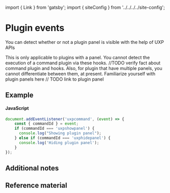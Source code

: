 import { Link } from 'gatsby';
import { siteConfig } from '../../../../site-config';

# Plugin events
You can detect whether or not a plugin panel is visible with the help of UXP APIs

<InlineAlert variant="info" slots="text"/>

This is only applicable to plugins with a panel. You cannot detect the execution of a command plugin via these hooks. //TODO verify fact about command plugin and hooks. Also, for plugin that have multiple panels, you cannot differentiate between them, at present. Familiarize yourself with plugin panels here // TODO link to plugin panel


## Example

<CodeBlock slots="heading, code" repeat="3" languages="JavaScript" />

#### JavaScript
```js
document.addEventListener('uxpcommand', (event) => {
    const { commandId } = event;
    if (commandId === 'uxpshowpanel') {
      console.log("Showing plugin panel");
    } else if (commandId === 'uxphidepanel') {
      console.log('Hiding plugin panel');
    }
});
```

## Additional notes


## Reference material
<!-- // TODO add links to API reference 
- <a href={`${siteConfig.uxpApiPath}`}>API</a>
-->
